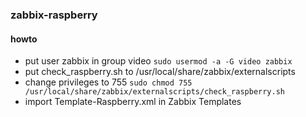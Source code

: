 ### zabbix-raspberry

#### howto
  * put user zabbix in group video `sudo usermod -a -G video zabbix`
  * put check_raspberry.sh to /usr/local/share/zabbix/externalscripts
  * change privileges to 755 `sudo chmod 755 /usr/local/share/zabbix/externalscripts/check_raspberry.sh`
  * import Template-Raspberry.xml in Zabbix Templates 
